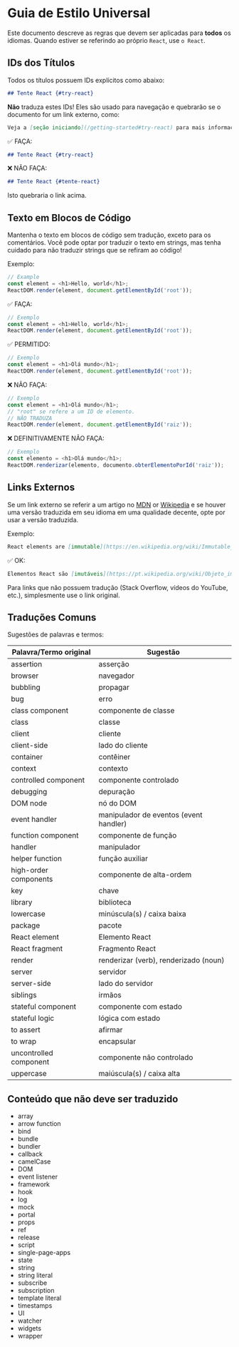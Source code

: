 # Guia de Estilo Universal

Este documento descreve as regras que devem ser aplicadas para **todos** os idiomas.
Quando estiver se referindo ao próprio `React`, use `o React`.

## IDs dos Títulos

Todos os títulos possuem IDs explícitos como abaixo:

```md
## Tente React {#try-react}
```

**Não** traduza estes IDs! Eles são usado para navegação e quebrarão se o documento for um link externo, como:

```md
Veja a [seção iniciando](/getting-started#try-react) para mais informações.
```

✅ FAÇA:

```md
## Tente React {#try-react}
```

❌ NÃO FAÇA:

```md
## Tente React {#tente-react}
```

Isto quebraria o link acima.

## Texto em Blocos de Código

Mantenha o texto em blocos de código sem tradução, exceto para os comentários. Você pode optar por traduzir o texto em strings, mas tenha cuidado para não traduzir strings que se refiram ao código!

Exemplo:

```js
// Example
const element = <h1>Hello, world</h1>;
ReactDOM.render(element, document.getElementById('root'));
```

✅ FAÇA:

```js
// Exemplo
const element = <h1>Hello, world</h1>;
ReactDOM.render(element, document.getElementById('root'));
```

✅ PERMITIDO:

```js
// Exemplo
const element = <h1>Olá mundo</h1>;
ReactDOM.render(element, document.getElementById('root'));
```

❌ NÃO FAÇA:

```js
// Exemplo
const element = <h1>Olá mundo</h1>;
// "root" se refere a um ID de elemento.
// NÃO TRADUZA
ReactDOM.render(element, document.getElementById('raiz'));
```

❌ DEFINITIVAMENTE NÃO FAÇA:

```js
// Exemplo
const elemento = <h1>Olá mundo</h1>;
ReactDOM.renderizar(elemento, documento.obterElementoPorId('raiz'));
```

## Links Externos

Se um link externo se referir a um artigo no [MDN] or [Wikipedia] e se houver uma versão traduzida em seu idioma em uma qualidade decente, opte por usar a versão traduzida.

[mdn]: https://developer.mozilla.org/pt-BR/
[wikipedia]: https://pt.wikipedia.org/wiki/Wikipédia:Página_principal

Exemplo:

```md
React elements are [immutable](https://en.wikipedia.org/wiki/Immutable_object).
```

✅ OK:

```md
Elementos React são [imutáveis](https://pt.wikipedia.org/wiki/Objeto_imutável).
```

Para links que não possuem tradução (Stack Overflow, vídeos do YouTube, etc.), simplesmente use o link original.

## Traduções Comuns

Sugestões de palavras e termos:

| Palavra/Termo original | Sugestão                               |
| ---------------------- | -------------------------------------- |
| assertion              | asserção                               |
| browser                | navegador                              |
| bubbling               | propagar                               |
| bug                    | erro                                   |
| class component        | componente de classe                   |
| class                  | classe                                 |
| client                 | cliente                                |
| client-side            | lado do cliente                        |
| container              | contêiner                              |
| context                | contexto                               |
| controlled component   | componente controlado                  |
| debugging              | depuração                              |
| DOM node               | nó do DOM                              |
| event handler          | manipulador de eventos (event handler) |
| function component     | componente de função                   |
| handler                | manipulador                            |
| helper function        | função auxiliar                        |
| high-order components  | componente de alta-ordem               |
| key                    | chave                                  |
| library                | biblioteca                             |
| lowercase              | minúscula(s) / caixa baixa             |
| package                | pacote                                 |
| React element          | Elemento React                         |
| React fragment         | Fragmento React                        |
| render                 | renderizar (verb), renderizado (noun)  |
| server                 | servidor                               |
| server-side            | lado do servidor                       |
| siblings               | irmãos                                 |
| stateful component     | componente com estado                  |
| stateful logic         | lógica com estado                      |
| to assert              | afirmar                                |
| to wrap                | encapsular                             |
| uncontrolled component | componente não controlado              |
| uppercase              | maiúscula(s) / caixa alta              |

## Conteúdo que não deve ser traduzido

- array
- arrow function
- bind
- bundle
- bundler
- callback
- camelCase
- DOM
- event listener
- framework
- hook
- log
- mock
- portal
- props
- ref
- release
- script
- single-page-apps
- state
- string
- string literal
- subscribe
- subscription
- template literal
- timestamps
- UI
- watcher
- widgets
- wrapper
